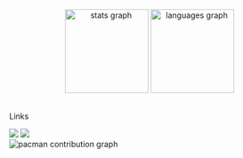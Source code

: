   ##
     
<div align="center">
  <img src="https://github-readme-stats.vercel.app/api?username=gxdds&hide_title=false&hide_rank=false&show_icons=true&include_all_commits=true&count_private=true&disable_animations=false&theme=dracula&locale=en&hide_border=false&order=1" height="150" alt="stats graph"  />
  <img src="https://github-readme-stats.vercel.app/api/top-langs?username=gxdds&locale=en&hide_title=false&layout=compact&card_width=320&langs_count=5&theme=dracula&hide_border=false&order=2" height="150" alt="languages graph"  />
</div>

  ##
Links
<div>
  <a href="https://www.linkedin.com/in/vinícius-gadioli-1bba3a258/" target="_blank"><img src="https://img.shields.io/badge/LinkedIn-0077B5?style=for-the-badge&logo=linkedin&logoColor=white" target="_blank"></a> 
  <a href="mailto:gxdds2@gmail.com"><img src="https://img.shields.io/badge/Gmail-D14836?style=for-the-badge&logo=gmail&logoColor=white" target="_blank"></a>

  
</div>

<picture>
  <source media="(prefers-color-scheme: dark)" srcset="https://raw.githubusercontent.com/gxdds/gxdds/output/pacman-contribution-graph-dark.svg">
  <source media="(prefers-color-scheme: light)" srcset="https://raw.githubusercontent.com/gxdds/gxdds/output/pacman-contribution-graph.svg">
  <img alt="pacman contribution graph" src="https://raw.githubusercontent.com/gxdds/gxdds/output/pacman-contribution-graph.svg">
</picture>

###

